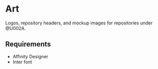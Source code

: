 # Art
Logos, repository headers, and mockup images for repositories under @U002A.

## Requirements
* Affinity Designer
* Inter font